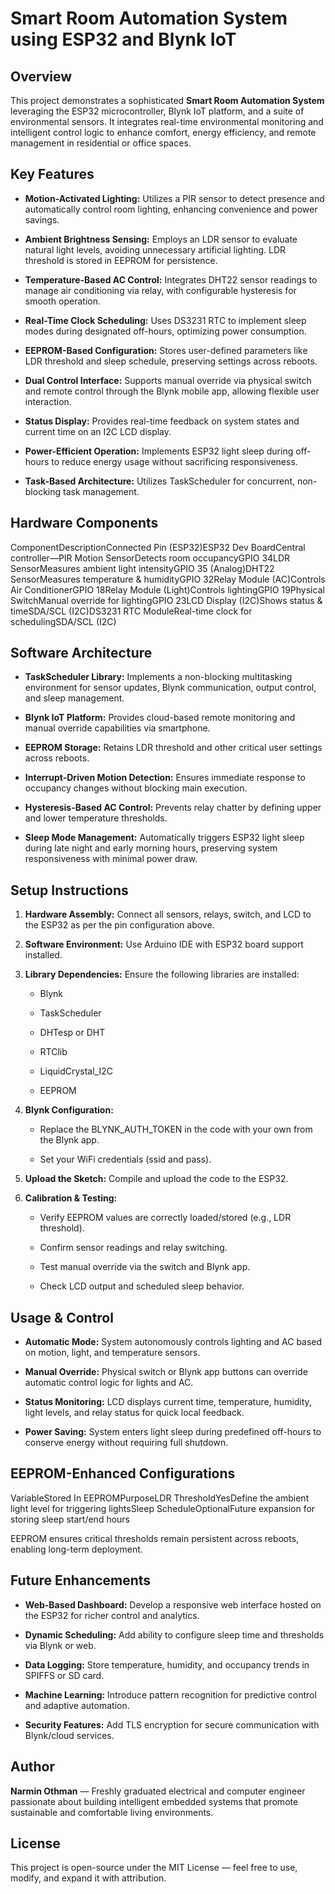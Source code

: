 Smart Room Automation System using ESP32 and Blynk IoT
======================================================

Overview
--------

This project demonstrates a sophisticated **Smart Room Automation System** leveraging the ESP32 microcontroller, Blynk IoT platform, and a suite of environmental sensors. It integrates real-time environmental monitoring and intelligent control logic to enhance comfort, energy efficiency, and remote management in residential or office spaces.

Key Features
------------

*   **Motion-Activated Lighting:** Utilizes a PIR sensor to detect presence and automatically control room lighting, enhancing convenience and power savings.
    
*   **Ambient Brightness Sensing:** Employs an LDR sensor to evaluate natural light levels, avoiding unnecessary artificial lighting. LDR threshold is stored in EEPROM for persistence.
    
*   **Temperature-Based AC Control:** Integrates DHT22 sensor readings to manage air conditioning via relay, with configurable hysteresis for smooth operation.
    
*   **Real-Time Clock Scheduling:** Uses DS3231 RTC to implement sleep modes during designated off-hours, optimizing power consumption.
    
*   **EEPROM-Based Configuration:** Stores user-defined parameters like LDR threshold and sleep schedule, preserving settings across reboots.
    
*   **Dual Control Interface:** Supports manual override via physical switch and remote control through the Blynk mobile app, allowing flexible user interaction.
    
*   **Status Display:** Provides real-time feedback on system states and current time on an I2C LCD display.
    
*   **Power-Efficient Operation:** Implements ESP32 light sleep during off-hours to reduce energy usage without sacrificing responsiveness.
    
*   **Task-Based Architecture:** Utilizes TaskScheduler for concurrent, non-blocking task management.
    

Hardware Components
-------------------

ComponentDescriptionConnected Pin (ESP32)ESP32 Dev BoardCentral controller—PIR Motion SensorDetects room occupancyGPIO 34LDR SensorMeasures ambient light intensityGPIO 35 (Analog)DHT22 SensorMeasures temperature & humidityGPIO 32Relay Module (AC)Controls Air ConditionerGPIO 18Relay Module (Light)Controls lightingGPIO 19Physical SwitchManual override for lightingGPIO 23LCD Display (I2C)Shows status & timeSDA/SCL (I2C)DS3231 RTC ModuleReal-time clock for schedulingSDA/SCL (I2C)

Software Architecture
---------------------

*   **TaskScheduler Library:** Implements a non-blocking multitasking environment for sensor updates, Blynk communication, output control, and sleep management.
    
*   **Blynk IoT Platform:** Provides cloud-based remote monitoring and manual override capabilities via smartphone.
    
*   **EEPROM Storage:** Retains LDR threshold and other critical user settings across reboots.
    
*   **Interrupt-Driven Motion Detection:** Ensures immediate response to occupancy changes without blocking main execution.
    
*   **Hysteresis-Based AC Control:** Prevents relay chatter by defining upper and lower temperature thresholds.
    
*   **Sleep Mode Management:** Automatically triggers ESP32 light sleep during late night and early morning hours, preserving system responsiveness with minimal power draw.
    

Setup Instructions
------------------

1.  **Hardware Assembly:** Connect all sensors, relays, switch, and LCD to the ESP32 as per the pin configuration above.
    
2.  **Software Environment:** Use Arduino IDE with ESP32 board support installed.
    
3.  **Library Dependencies:** Ensure the following libraries are installed:
    
    *   Blynk
        
    *   TaskScheduler
        
    *   DHTesp or DHT
        
    *   RTClib
        
    *   LiquidCrystal\_I2C
        
    *   EEPROM
        
4.  **Blynk Configuration:**
    
    *   Replace the BLYNK\_AUTH\_TOKEN in the code with your own from the Blynk app.
        
    *   Set your WiFi credentials (ssid and pass).
        
5.  **Upload the Sketch:** Compile and upload the code to the ESP32.
    
6.  **Calibration & Testing:**
    
    *   Verify EEPROM values are correctly loaded/stored (e.g., LDR threshold).
        
    *   Confirm sensor readings and relay switching.
        
    *   Test manual override via the switch and Blynk app.
        
    *   Check LCD output and scheduled sleep behavior.
        

Usage & Control
---------------

*   **Automatic Mode:** System autonomously controls lighting and AC based on motion, light, and temperature sensors.
    
*   **Manual Override:** Physical switch or Blynk app buttons can override automatic control logic for lights and AC.
    
*   **Status Monitoring:** LCD displays current time, temperature, humidity, light levels, and relay status for quick local feedback.
    
*   **Power Saving:** System enters light sleep during predefined off-hours to conserve energy without requiring full shutdown.
    

EEPROM-Enhanced Configurations
------------------------------

VariableStored In EEPROMPurposeLDR ThresholdYesDefine the ambient light level for triggering lightsSleep ScheduleOptionalFuture expansion for storing sleep start/end hours

EEPROM ensures critical thresholds remain persistent across reboots, enabling long-term deployment.

Future Enhancements
-------------------

*   **Web-Based Dashboard:** Develop a responsive web interface hosted on the ESP32 for richer control and analytics.
    
*   **Dynamic Scheduling:** Add ability to configure sleep time and thresholds via Blynk or web.
    
*   **Data Logging:** Store temperature, humidity, and occupancy trends in SPIFFS or SD card.
    
*   **Machine Learning:** Introduce pattern recognition for predictive control and adaptive automation.
    
*   **Security Features:** Add TLS encryption for secure communication with Blynk/cloud services.
    

Author
------

**Narmin Othman** — Freshly graduated electrical and computer engineer passionate about building intelligent embedded systems that promote sustainable and comfortable living environments.

License
-------

This project is open-source under the MIT License — feel free to use, modify, and expand it with attribution.
